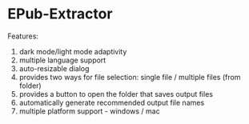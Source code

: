 # EPub-Extractor

Features:
1. dark mode/light mode adaptivity
2. multiple language support
3. auto-resizable dialog
4. provides two ways for file selection: single file / multiple files (from folder)
5. provides a button to open the folder that saves output files
6. automatically generate recommended output file names
7. multiple platform support - windows / mac
